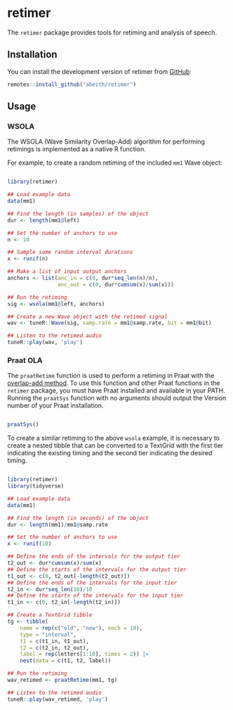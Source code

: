 
<!-- README.md is generated from README.Rmd. Please edit that file -->

# retimer

<!-- badges: start -->
<!-- badges: end -->

The `retimer` package provides tools for retiming and analysis of
speech.

## Installation

You can install the development version of retimer from
[GitHub](https://github.com/):

``` r
remotes::install_github("abeith/retimer")
```

## Usage

### WSOLA

The WSOLA (Wave Similarity Overlap-Add) algorithm for performing
retimings is implemented as a native R function.

For example, to create a random retiming of the included `mm1` Wave
object:

``` r

library(retimer)

## Load example data
data(mm1)

## Find the length (in samples) of the object
dur <- length(mm1@left)

## Set the number of anchors to use
n <- 10

## Sample some random interval durations
x <- runif(n)

## Make a list of input output anchors
anchors <- list(anc_in = c(0, dur*seq_len(n)/n),
                anc_out = c(0, dur*cumsum(x)/sum(x)))

## Run the retiming
sig <- wsola(mm1@left, anchors)

## Create a new Wave object with the retimed signal
wav <- tuneR::Wave(sig, samp.rate = mm1@samp.rate, bit = mm1@bit)

## Listen to the retimed audio
tuneR::play(wav, 'play')
```

### Praat OLA

The `praatRetime` function is used to perform a retiming in Praat with
the [overlap-add
method](https://www.fon.hum.uva.nl/praat/manual/overlap-add.html). To
use this function and other Praat functions in the `retimer` package,
you must have Praat installed and available in your PATH. Running the
`praatSys` function with no arguments should output the Version number
of your Praat installation.

``` r

praatSys()
```

To create a similar retiming to the above `wsola` example, it is
necessary to create a nested tibble that can be converted to a TextGrid
with the first tier indicating the existing timing and the second tier
indicating the desired timing.

``` r

library(retimer)
library(tidyverse)

## Load example data
data(mm1)

## Find the length (in seconds) of the object
dur <- length(mm1)/mm1@samp.rate

## Set the number of anchors to use
x <- runif(10)

## Define the ends of the intervals for the output tier
t2_out <- dur*cumsum(x)/sum(x)
## Define the starts of the intervals for the output tier
t1_out <- c(0, t2_out[-length(t2_out)])
## Define the ends of the intervals for the input tier
t2_in <- dur*seq_len(10)/10
## Define the starts of the intervals for the input tier
t1_in <- c(0, t2_in[-length(t2_in)])

## Create a TextGrid tibble
tg <- tibble(
    name = rep(c("old", "new"), each = 10),
    type = "interval",
    t1 = c(t1_in, t1_out),
    t2 = c(t2_in, t2_out),
    label = rep(letters[1:10], times = 2)) |>
    nest(data = c(t1, t2, label))

## Run the retiming
wav_retimed <- praatRetime(mm1, tg)

## Listen to the retimed audio
tuneR::play(wav_retimed, 'play')
```
